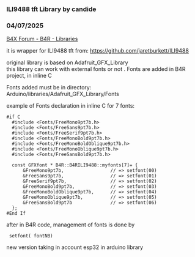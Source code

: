 ### ILI9488 tft Library by candide
### 04/07/2025
[B4X Forum - B4R - Libraries](https://www.b4x.com/android/forum/threads/142656/)

it is wrapper for ILI9488 tft from: <https://github.com/jaretburkett/ILI9488>  
  
original library is based on Adafruit\_GFX\_Library  
this library can work with external fonts or not . Fonts are added in B4R project, in inline C  
  
Fonts added must be in directory: Arduino/libraries/Adafruit\_GFX\_Library/Fonts  
  
example of Fonts declaration in inline C for 7 fonts:

```B4X
#if C  
  #include <Fonts/FreeMono9pt7b.h>  
  #include <Fonts/FreeSans9pt7b.h>  
  #include <Fonts/FreeSerif9pt7b.h>  
  #include <Fonts/FreeMonoBold9pt7b.h>  
  #include <Fonts/FreeMonoBoldOblique9pt7b.h>  
  #include <Fonts/FreeMonoOblique9pt7b.h>  
  #include <Fonts/FreeSansBold9pt7b.h>  
  
  const GFXfont * B4R::B4RILI9488::myfonts[7]= {  
      &FreeMono9pt7b,                 // => setfont(00)  
      &FreeSans9pt7b,                 // => setfont(01)  
      &FreeSerif9pt7b,                // => setfont(02)  
      &FreeMonoBold9pt7b,             // => setfont(03)  
      &FreeMonoBoldOblique9pt7b,      // => setfont(04)  
      &FreeMonoOblique9pt7b,          // => setfont(05)  
      &FreeSansBold9pt7b              // => setfont(06)  
  };  
#End If
```

  
after in B4R code, management of fonts is done by

```B4X
 setfont( fontNB)
```

  
  
new version taking in account esp32 in arduino library